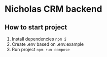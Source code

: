 # Nicholas CRM backend

## How to start project

1. Install dependencies
   `npm i`
2. Create .env based on .env.example
3. Run project
   `npm run compose`
